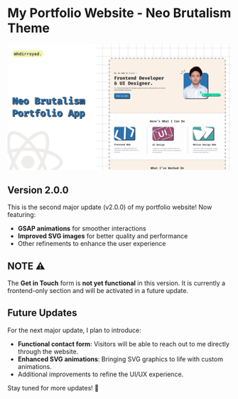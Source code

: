 # My Portfolio Website - Neo Brutalism Theme

![Thumbnail](public/thumbnail.png)

## Version 2.0.0
This is the second major update (v2.0.0) of my portfolio website! 
Now featuring:
- **GSAP animations** for smoother interactions
- **Improved SVG images** for better quality and performance
- Other refinements to enhance the user experience

## NOTE ⚠️
The **Get in Touch** form is **not yet functional** in this version. It is currently a frontend-only section and will be activated in a future update.

## Future Updates
For the next major update, I plan to introduce:
- **Functional contact form**: Visitors will be able to reach out to me directly through the website.
- **Enhanced SVG animations**: Bringing SVG graphics to life with custom animations.
- Additional improvements to refine the UI/UX experience.

Stay tuned for more updates! 🚀